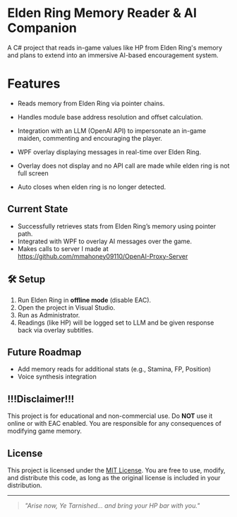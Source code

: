 
# Elden Ring Memory Reader & AI Companion

A C# project that reads in-game values like HP from Elden Ring's memory and plans to extend into an immersive AI-based encouragement system.

# Features

- Reads memory from Elden Ring via pointer chains.
  
- Handles module base address resolution and offset calculation.
  
- Integration with an LLM (OpenAI API) to impersonate an in-game maiden, commenting and encouraging the player.
  
- WPF overlay displaying messages in real-time over Elden Ring.

- Overlay does not display and no API call are made while elden ring is not full screen

- Auto closes when elden ring is no longer detected.
  

## Current State

- Successfully retrieves stats from Elden Ring’s memory using pointer path.
- Integrated with WPF to overlay AI messages over the game.
- Makes calls to server I made at https://github.com/mmahoney09110/OpenAI-Proxy-Server

## 🛠 Setup

1. Run Elden Ring in **offline mode** (disable EAC).
2. Open the project in Visual Studio.
3. Run as Administrator.
4. Readings (like HP) will be logged set to LLM and be given response back via overlay subtitles.

## Future Roadmap

- Add memory reads for additional stats (e.g., Stamina, FP, Position)
- Voice synthesis integration

## !!!Disclaimer!!!

This project is for educational and non-commercial use. Do **NOT** use it online or with EAC enabled. You are responsible for any consequences of modifying game memory.

## License

This project is licensed under the [MIT License](./LICENSE). You are free to use, modify, and distribute this code, as long as the original license is included in your distribution.

---

> *"Arise now, Ye Tarnished... and bring your HP bar with you."*
